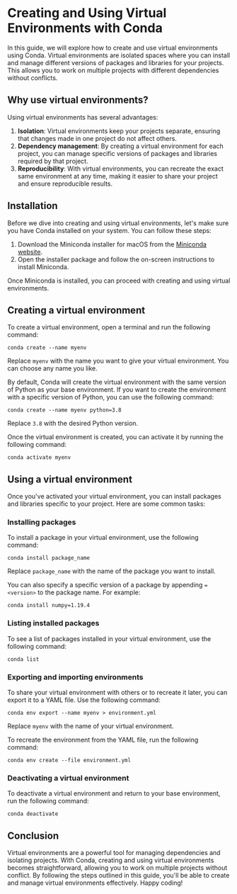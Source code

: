 # Creating and Using Virtual Environments with Conda

In this guide, we will explore how to create and use virtual environments using Conda. Virtual environments are isolated spaces where you can install and manage different versions of packages and libraries for your projects. This allows you to work on multiple projects with different dependencies without conflicts.

## Why use virtual environments?

Using virtual environments has several advantages:

1. **Isolation**: Virtual environments keep your projects separate, ensuring that changes made in one project do not affect others.
2. **Dependency management**: By creating a virtual environment for each project, you can manage specific versions of packages and libraries required by that project.
3. **Reproducibility**: With virtual environments, you can recreate the exact same environment at any time, making it easier to share your project and ensure reproducible results.

## Installation

Before we dive into creating and using virtual environments, let's make sure you have Conda installed on your system. You can follow these steps:

1. Download the Miniconda installer for macOS from the [Miniconda website](https://docs.conda.io/en/latest/miniconda.html).
2. Open the installer package and follow the on-screen instructions to install Miniconda.

Once Miniconda is installed, you can proceed with creating and using virtual environments.

## Creating a virtual environment

To create a virtual environment, open a terminal and run the following command:

```shell
conda create --name myenv
```

Replace `myenv` with the name you want to give your virtual environment. You can choose any name you like.

By default, Conda will create the virtual environment with the same version of Python as your base environment. If you want to create the environment with a specific version of Python, you can use the following command:

```shell
conda create --name myenv python=3.8
```

Replace `3.8` with the desired Python version.

Once the virtual environment is created, you can activate it by running the following command:

```shell
conda activate myenv
```

## Using a virtual environment

Once you've activated your virtual environment, you can install packages and libraries specific to your project. Here are some common tasks:

### Installing packages

To install a package in your virtual environment, use the following command:

```shell
conda install package_name
```

Replace `package_name` with the name of the package you want to install.

You can also specify a specific version of a package by appending `=<version>` to the package name. For example:

```shell
conda install numpy=1.19.4
```

### Listing installed packages

To see a list of packages installed in your virtual environment, use the following command:

```shell
conda list
```

### Exporting and importing environments

To share your virtual environment with others or to recreate it later, you can export it to a YAML file. Use the following command:

```shell
conda env export --name myenv > environment.yml
```

Replace `myenv` with the name of your virtual environment.

To recreate the environment from the YAML file, run the following command:

```shell
conda env create --file environment.yml
```

### Deactivating a virtual environment

To deactivate a virtual environment and return to your base environment, run the following command:

```shell
conda deactivate
```

## Conclusion

Virtual environments are a powerful tool for managing dependencies and isolating projects. With Conda, creating and using virtual environments becomes straightforward, allowing you to work on multiple projects without conflict. By following the steps outlined in this guide, you'll be able to create and manage virtual environments effectively. Happy coding!